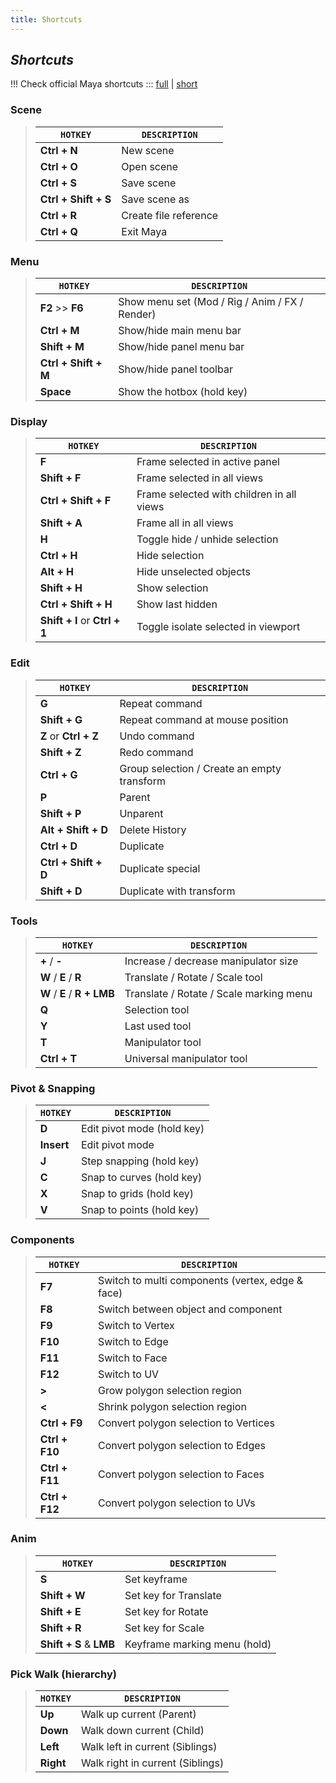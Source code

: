 ```yaml
---
title: Shortcuts
---
```


## *Shortcuts*

!!! Check official Maya shortcuts ::: [full](https://knowledge.autodesk.com/support/maya/learn-explore/caas/CloudHelp/cloudhelp/2020/ENU/Maya-KeyboardShortcuts/files/GUID-840DB5D4-05DB-4340-9A59-D2C7B2343EA4-htm.html) | [short](https://www.autodesk.com/shortcuts/maya)

### Scene  

>| `HOTKEY`  | `DESCRIPTION`
>| -------- | -----------
>| **Ctrl + N** | New scene
>| **Ctrl + O** | Open scene
>| **Ctrl + S** | Save scene
>| **Ctrl + Shift + S** | Save scene as
>| **Ctrl + R** | Create file reference
>| **Ctrl + Q** | Exit Maya

### Menu  

>| `HOTKEY`  | `DESCRIPTION`
>| --------  | -----------
>| **F2** >> **F6**  | Show menu set (Mod / Rig / Anim / FX / Render)
>| **Ctrl + M**  | Show/hide main menu bar
>| **Shift + M**  | Show/hide panel menu bar
>| **Ctrl + Shift + M**  | Show/hide panel toolbar
>| **Space**  | Show the hotbox (hold key)

### Display  

>| `HOTKEY`  | `DESCRIPTION`
>| --------  | -----------
>| **F**  | Frame selected in active panel
>| **Shift + F**  | Frame selected in all views
>| **Ctrl + Shift + F**  | Frame selected with children in all views
>| **Shift + A**  | Frame all in all views
>| **H**  | Toggle hide / unhide selection
>| **Ctrl + H**  | Hide selection
>| **Alt + H**  | Hide unselected objects
>| **Shift + H**  | Show selection
>| **Ctrl + Shift + H**  | Show last hidden
>| **Shift + I** or **Ctrl + 1**  | Toggle isolate selected in viewport

### Edit  

>| `HOTKEY`  | `DESCRIPTION`
>| --------  | -----------
>| **G**  | Repeat command
>| **Shift + G**  | Repeat command at mouse position
>| **Z** or **Ctrl + Z**  | Undo command
>| **Shift + Z**  | Redo command
>| **Ctrl + G**  | Group selection / Create an empty transform
>| **P**  | Parent
>| **Shift + P**  | Unparent
>| **Alt + Shift + D**  | Delete History
>| **Ctrl + D**  | Duplicate
>| **Ctrl + Shift + D**  | Duplicate special
>| **Shift + D**  | Duplicate with transform

### Tools  

>| `HOTKEY`  | `DESCRIPTION`
>| --------  | -----------
>| **+** / **-**  | Increase / decrease manipulator size
>| **W** / **E** / **R**  | Translate / Rotate / Scale tool
>| **W** / **E** / **R + LMB**  | Translate / Rotate / Scale marking menu
>| **Q**  | Selection tool
>| **Y**  | Last used tool
>| **T**  | Manipulator tool
>| **Ctrl + T**  | Universal manipulator tool

### Pivot & Snapping  

>| `HOTKEY`  | `DESCRIPTION`
>| --------  | -----------
>| **D**  | Edit pivot mode (hold key)
>| **Insert**  | Edit pivot mode
>| **J**  | Step snapping (hold key)
>| **C**  | Snap to curves (hold key)
>| **X**  | Snap to grids (hold key)
>| **V**  | Snap to points (hold key)

### Components  

>| `HOTKEY`  | `DESCRIPTION`
>| --------  | -----------
>| **F7**  | Switch to multi components (vertex, edge & face)
>| **F8**  | Switch between object and component 
>| **F9**  | Switch to Vertex
>| **F10**  | Switch to Edge
>| **F11**  | Switch to Face
>| **F12**  | Switch to UV
>| **>**  | Grow polygon selection region
>| **<**  | Shrink polygon selection region
>| **Ctrl + F9**  | Convert polygon selection to Vertices
>| **Ctrl + F10**  | Convert polygon selection to Edges
>| **Ctrl + F11**  | Convert polygon selection to Faces
>| **Ctrl + F12**  | Convert polygon selection to UVs

### Anim  

>| `HOTKEY`  | `DESCRIPTION`
>| --------  | -----------
>| **S**  | Set keyframe
>| **Shift + W**  | Set key for Translate
>| **Shift + E**  | Set key for Rotate
>| **Shift + R**  | Set key for Scale
>| **Shift + S** & **LMB** | Keyframe marking menu (hold)

### Pick Walk (hierarchy)

>| `HOTKEY`  | `DESCRIPTION`
>| --------  | -----------
>| **Up**  | Walk up current (Parent)
>| **Down**  | Walk down current (Child)
>| **Left**  | Walk left in current (Siblings)
>| **Right**  | Walk right in current (Siblings)